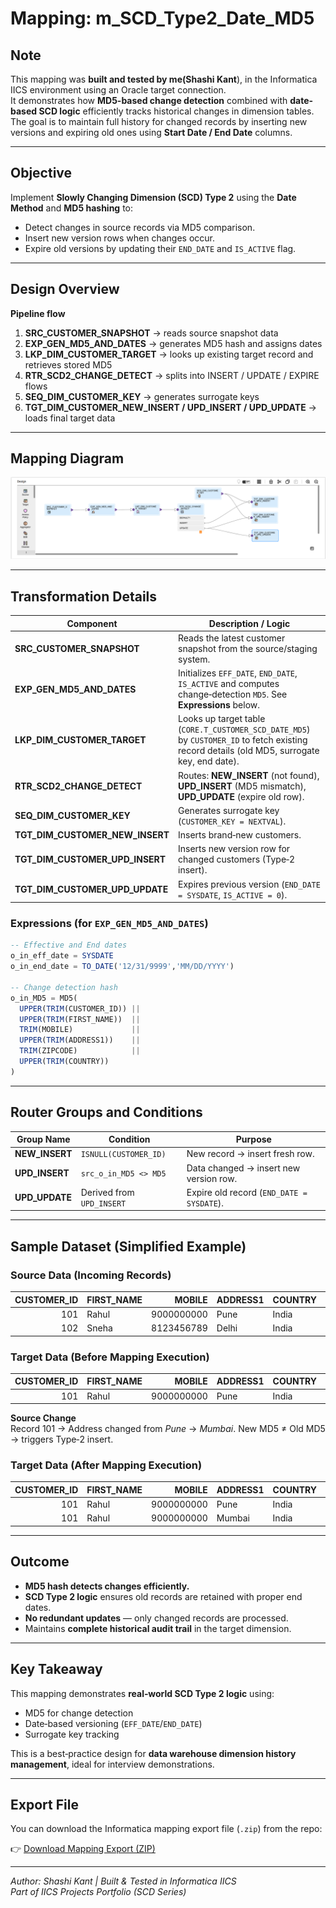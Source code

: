 # Mapping: m_SCD_Type2_Date_MD5

## Note
This mapping was **built and tested by me(Shashi Kant**), in the Informatica IICS environment using an Oracle target connection.  
It demonstrates how **MD5-based change detection** combined with **date-based SCD logic** efficiently tracks historical changes in dimension tables.  
The goal is to maintain full history for changed records by inserting new versions and expiring old ones using **Start Date / End Date** columns.

---

## Objective
Implement **Slowly Changing Dimension (SCD) Type 2** using the **Date Method** and **MD5 hashing** to:
- Detect changes in source records via MD5 comparison.
- Insert new version rows when changes occur.
- Expire old versions by updating their `END_DATE` and `IS_ACTIVE` flag.

---

## Design Overview
**Pipeline flow**

1. **SRC_CUSTOMER_SNAPSHOT** → reads source snapshot data  
2. **EXP_GEN_MD5_AND_DATES** → generates MD5 hash and assigns dates  
3. **LKP_DIM_CUSTOMER_TARGET** → looks up existing target record and retrieves stored MD5  
4. **RTR_SCD2_CHANGE_DETECT** → splits into INSERT / UPDATE / EXPIRE flows  
5. **SEQ_DIM_CUSTOMER_KEY** → generates surrogate keys  
6. **TGT_DIM_CUSTOMER_NEW_INSERT / UPD_INSERT / UPD_UPDATE** → loads final target data

---

## Mapping Diagram
![SCD Type 2 Date Method MD5 Mapping](https://github.com/s-h-a-s-h-i-k-a-n-t/iics-projects-portfolio/blob/main/CDI/mappings/m_SCD_Type2_Date_MD5.png)

---

## Transformation Details

| Component | Description / Logic |
|---|---|
| **SRC_CUSTOMER_SNAPSHOT** | Reads the latest customer snapshot from the source/staging system. |
| **EXP_GEN_MD5_AND_DATES** | Initializes `EFF_DATE`, `END_DATE`, `IS_ACTIVE` and computes change‑detection `MD5`. See **Expressions** below. |
| **LKP_DIM_CUSTOMER_TARGET** | Looks up target table (`CORE.T_CUSTOMER_SCD_DATE_MD5`) by `CUSTOMER_ID` to fetch existing record details (old MD5, surrogate key, end date). |
| **RTR_SCD2_CHANGE_DETECT** | Routes: **NEW_INSERT** (not found), **UPD_INSERT** (MD5 mismatch), **UPD_UPDATE** (expire old row). |
| **SEQ_DIM_CUSTOMER_KEY** | Generates surrogate key (`CUSTOMER_KEY = NEXTVAL`). |
| **TGT_DIM_CUSTOMER_NEW_INSERT** | Inserts brand‑new customers. |
| **TGT_DIM_CUSTOMER_UPD_INSERT** | Inserts new version row for changed customers (Type‑2 insert). |
| **TGT_DIM_CUSTOMER_UPD_UPDATE** | Expires previous version (`END_DATE = SYSDATE`, `IS_ACTIVE = 0`). |

### Expressions (for `EXP_GEN_MD5_AND_DATES`)
```sql
-- Effective and End dates
o_in_eff_date = SYSDATE
o_in_end_date = TO_DATE('12/31/9999','MM/DD/YYYY')

-- Change detection hash
o_in_MD5 = MD5(
  UPPER(TRIM(CUSTOMER_ID)) ||
  UPPER(TRIM(FIRST_NAME))  ||
  TRIM(MOBILE)             ||
  UPPER(TRIM(ADDRESS1))    ||
  TRIM(ZIPCODE)            ||
  UPPER(TRIM(COUNTRY))
)
```

---

## Router Groups and Conditions

| Group Name | Condition | Purpose |
|---|---|---|
| **NEW_INSERT** | `ISNULL(CUSTOMER_ID)` | New record → insert fresh row. |
| **UPD_INSERT** | `src_o_in_MD5 <> MD5` | Data changed → insert new version row. |
| **UPD_UPDATE** | Derived from `UPD_INSERT` | Expire old record (`END_DATE = SYSDATE`). |

---

## Sample Dataset (Simplified Example)

### Source Data (Incoming Records)
| CUSTOMER_ID | FIRST_NAME | MOBILE | ADDRESS1 | COUNTRY | ZIPCODE |
|---:|---|---:|---|---|---|
| 101 | Rahul | 9000000000 | Pune  | India | 411001 |
| 102 | Sneha | 8123456789 | Delhi | India | 110001 |

### Target Data (Before Mapping Execution)
| CUSTOMER_ID | FIRST_NAME | MOBILE | ADDRESS1 | COUNTRY | ZIPCODE | MD5 | END_DATE | IS_ACTIVE |
|---:|---|---:|---|---|---|---|---|---:|
| 101 | Rahul | 9000000000 | Pune | India | 411001 | 5A1F98C7C4... | 12/31/9999 | 1 |

**Source Change**  
Record 101 → Address changed from *Pune* → *Mumbai*. New MD5 ≠ Old MD5 → triggers Type‑2 insert.

### Target Data (After Mapping Execution)
| CUSTOMER_ID | FIRST_NAME | MOBILE | ADDRESS1 | COUNTRY | ZIPCODE | MD5 | START_DATE | END_DATE | IS_ACTIVE |
|---:|---|---:|---|---|---|---|---|---|---:|
| 101 | Rahul | 9000000000 | Pune   | India | 411001 | 5A1F98C7C4... | 01‑Jan‑2024 | 15‑Oct‑2025 | 0 |
| 101 | Rahul | 9000000000 | Mumbai | India | 400001 | 9E7C24F1A3... | 15‑Oct‑2025 | 31‑Dec‑9999 | 1 |

---

## Outcome
- **MD5 hash detects changes efficiently.**  
- **SCD Type 2 logic** ensures old records are retained with proper end dates.  
- **No redundant updates** — only changed records are processed.  
- Maintains **complete historical audit trail** in the target dimension.

---

## Key Takeaway
This mapping demonstrates **real‑world SCD Type 2 logic** using:
- MD5 for change detection
- Date‑based versioning (`EFF_DATE`/`END_DATE`)
- Surrogate key tracking

This is a best‑practice design for **data warehouse dimension history management**, ideal for interview demonstrations.

---

## Export File
You can download the Informatica mapping export file (`.zip`) from the repo:

👉 [Download Mapping Export (ZIP)](https://github.com/s-h-a-s-h-i-k-a-n-t/iics-projects-portfolio/raw/main/jobs_exports/m_SCD_Type2_Date_MD5-1760598422694.zip)

---

*Author: Shashi Kant | Built & Tested in Informatica IICS*  
*Part of IICS Projects Portfolio (SCD Series)*
